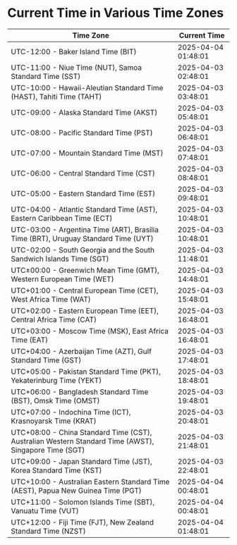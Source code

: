 # Current Time in Various Time Zones

| Time Zone | Current Time |
|-----------|--------------|
| UTC-12:00 - Baker Island Time (BIT) | 2025-04-04 01:48:01 |
| UTC-11:00 - Niue Time (NUT), Samoa Standard Time (SST) | 2025-04-03 02:48:01 |
| UTC-10:00 - Hawaii-Aleutian Standard Time (HAST), Tahiti Time (TAHT) | 2025-04-03 03:48:01 |
| UTC-09:00 - Alaska Standard Time (AKST) | 2025-04-03 05:48:01 |
| UTC-08:00 - Pacific Standard Time (PST) | 2025-04-03 06:48:01 |
| UTC-07:00 - Mountain Standard Time (MST) | 2025-04-03 07:48:01 |
| UTC-06:00 - Central Standard Time (CST) | 2025-04-03 08:48:01 |
| UTC-05:00 - Eastern Standard Time (EST) | 2025-04-03 09:48:01 |
| UTC-04:00 - Atlantic Standard Time (AST), Eastern Caribbean Time (ECT) | 2025-04-03 10:48:01 |
| UTC-03:00 - Argentina Time (ART), Brasília Time (BRT), Uruguay Standard Time (UYT) | 2025-04-03 10:48:01 |
| UTC-02:00 - South Georgia and the South Sandwich Islands Time (SGT) | 2025-04-03 11:48:01 |
| UTC±00:00 - Greenwich Mean Time (GMT), Western European Time (WET) | 2025-04-03 14:48:01 |
| UTC+01:00 - Central European Time (CET), West Africa Time (WAT) | 2025-04-03 15:48:01 |
| UTC+02:00 - Eastern European Time (EET), Central Africa Time (CAT) | 2025-04-03 16:48:01 |
| UTC+03:00 - Moscow Time (MSK), East Africa Time (EAT) | 2025-04-03 16:48:01 |
| UTC+04:00 - Azerbaijan Time (AZT), Gulf Standard Time (GST) | 2025-04-03 17:48:01 |
| UTC+05:00 - Pakistan Standard Time (PKT), Yekaterinburg Time (YEKT) | 2025-04-03 18:48:01 |
| UTC+06:00 - Bangladesh Standard Time (BST), Omsk Time (OMST) | 2025-04-03 19:48:01 |
| UTC+07:00 - Indochina Time (ICT), Krasnoyarsk Time (KRAT) | 2025-04-03 20:48:01 |
| UTC+08:00 - China Standard Time (CST), Australian Western Standard Time (AWST), Singapore Time (SGT) | 2025-04-03 21:48:01 |
| UTC+09:00 - Japan Standard Time (JST), Korea Standard Time (KST) | 2025-04-03 22:48:01 |
| UTC+10:00 - Australian Eastern Standard Time (AEST), Papua New Guinea Time (PGT) | 2025-04-04 00:48:01 |
| UTC+11:00 - Solomon Islands Time (SBT), Vanuatu Time (VUT) | 2025-04-04 00:48:01 |
| UTC+12:00 - Fiji Time (FJT), New Zealand Standard Time (NZST) | 2025-04-04 01:48:01 |
